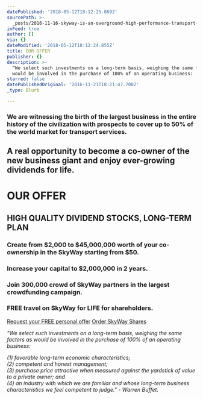 ```yaml
---
datePublished: '2018-05-12T18:12:25.869Z'
sourcePath: >-
  _posts/2016-11-16-skyway-is-an-overground-high-performance-transport-technolog.md
inFeed: true
author: []
via: {}
dateModified: '2018-05-12T18:12:24.855Z'
title: OUR OFFER
publisher: {}
description: >-
  “We select such investments on a long-term basis, weighing the same factors as
  would be involved in the purchase of 100% of an operating business:
starred: false
datePublishedOriginal: '2016-11-21T18:21:47.708Z'
_type: Blurb

---
```

### We are witnessing the birth of the largest business in the entire history of the civilization with prospects to cover up to 50% of the world market for transport services.

## A real opportunity to become a co-owner of the new business giant and enjoy ever-growing dividends for life.

# OUR OFFER

## **HIGH QUALITY DIVIDEND STOCKS, LONG-TERM PLAN**

### Create from $2,000 to $45,000,000 worth of your co-ownership in the SkyWay starting from $50\.

### Increase your capital to $2,000,000 in 2 years.

### Join 300,000 crowd of SkyWay partners in the largest crowdfunding campaign.

### FREE travel on SkyWay for LIFE for shareholders.
[Request your FREE personal offer][0]
[Order SkyWay Shares][0]

_"We select such investments on a long-term basis, weighing the same factors as would be involved in the purchase of 100% of an operating business:_

_(1) favorable long-term economic characteristics;_  
_(2) competent and honest management;_  
_(3) purchase price attractive when measured against the yardstick of value to a private owner; and_  
_(4) an industry with which we are familiar and whose long-term business characteristics we feel competent to judge." - Warren Buffet._

[0]: http://rsw-systems.com/?r=113882